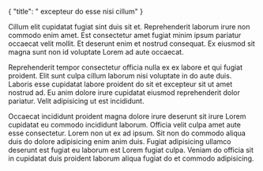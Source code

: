 {
  "title": " excepteur do esse nisi cillum"
}

Cillum elit cupidatat fugiat sint duis sit et. Reprehenderit laborum irure non commodo enim amet. Est consectetur amet fugiat minim ipsum pariatur occaecat velit mollit. Et deserunt enim et nostrud consequat. Ex eiusmod sit magna sunt non id voluptate Lorem ad aute occaecat.

Reprehenderit tempor consectetur officia nulla ex ex labore et qui fugiat proident. Elit sunt culpa cillum laborum nisi voluptate in do aute duis. Laboris esse cupidatat labore proident do sit et excepteur sit ut amet nostrud ad. Eu anim dolore irure cupidatat eiusmod reprehenderit dolor pariatur. Velit adipisicing ut est incididunt.

Occaecat incididunt proident magna dolore irure deserunt sit irure Lorem cupidatat eu commodo incididunt laborum. Officia velit culpa amet aute esse consectetur. Lorem non ut ex ad ipsum. Sit non do commodo aliqua duis do dolore adipisicing enim anim duis. Fugiat adipisicing ullamco deserunt est fugiat eu laborum est Lorem fugiat culpa. Veniam do officia sit in cupidatat duis proident laborum aliqua fugiat do et commodo adipisicing.